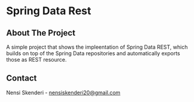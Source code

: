 # Spring Data Rest

## About The Project

A simple project that shows the impleentation of Spring Data REST, which 
builds on top of the Spring Data repositories and automatically exports those as REST resource.

## Contact 
Nensi Skenderi - nensiskenderi20@gmail.com

  
